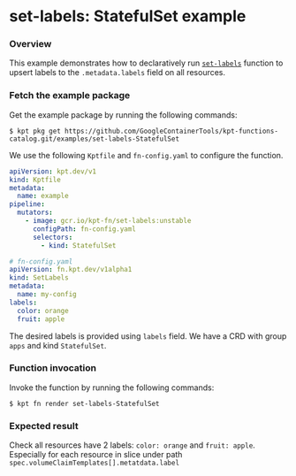 # set-labels: StatefulSet example

### Overview

This example demonstrates how to declaratively run [`set-labels`] function
to upsert labels to the `.metadata.labels` field on all resources.

### Fetch the example package

Get the example package by running the following commands:

```shell
$ kpt pkg get https://github.com/GoogleContainerTools/kpt-functions-catalog.git/examples/set-labels-StatefulSet
```

We use the following `Kptfile` and `fn-config.yaml` to configure the function.

```yaml
apiVersion: kpt.dev/v1
kind: Kptfile
metadata:
  name: example
pipeline:
  mutators:
    - image: gcr.io/kpt-fn/set-labels:unstable
      configPath: fn-config.yaml
      selectors:
        - kind: StatefulSet
```

```yaml
# fn-config.yaml
apiVersion: fn.kpt.dev/v1alpha1
kind: SetLabels
metadata:
  name: my-config
labels:
  color: orange
  fruit: apple
```

The desired labels is provided using `labels` field. We have a CRD with group
`apps` and kind `StatefulSet`. 

### Function invocation

Invoke the function by running the following commands:

```shell
$ kpt fn render set-labels-StatefulSet
```

### Expected result

Check all resources have 2 labels: `color: orange` and `fruit: apple`. Especially for each resource in slice 
under path `spec.volumeClaimTemplates[].metatdata.label`

[`set-labels`]: https://catalog.kpt.dev/set-labels/v0.1/
